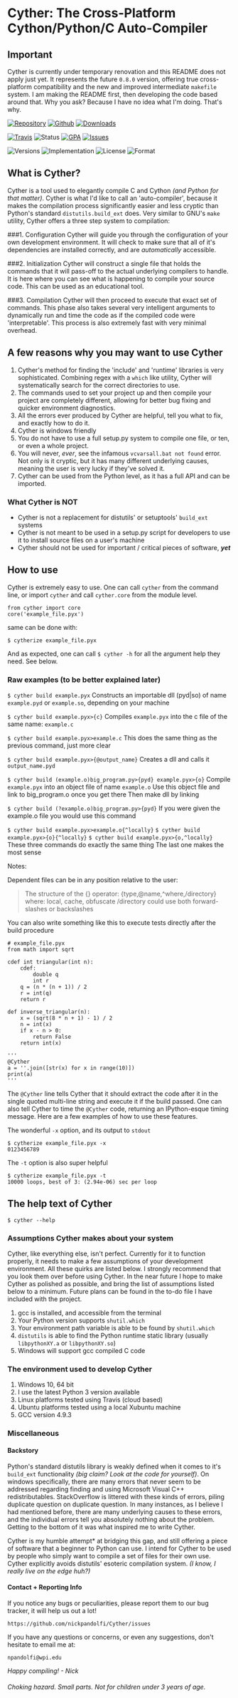 # Cyther: The Cross-Platform Cython/Python/C Auto-Compiler

## Important
Cyther is currently under temporary renovation and this README does not apply just yet. It represents the future `0.8.0` version, offering true cross-platform compatibility and the new and improved intermediate `makefile` system. I am making the README first, then developing the code based around that. Why you ask? Because I have no idea what I'm doing. That's why.

[![Repository](https://badge.fury.io/py/cyther.svg)](https://pypi.python.org/pypi/Cyther)
[![Github](https://img.shields.io/github/stars/nickpandolfi/cyther.svg?style=social&label=Star)](https://github.com/nickpandolfi/Cyther)
[![Downloads](https://img.shields.io/github/downloads/nickpandolfi/Cyther/total.svg)](https://github.com/nickpandolfi/Cyther/releases)

[![Travis](https://secure.travis-ci.org/nickpandolfi/Cyther.png)](https://travis-ci.org/nickpandolfi/Cyther)
![Status](https://img.shields.io/badge/Status-Alpha-orange.svg?style=flat)
[![GPA](https://img.shields.io/codeclimate/github/nickpandolfi/Cyther.svg)](https://codeclimate.com/github/nickpandolfi/Cyther)
[![Issues](https://img.shields.io/codeclimate/issues/github/nickpandolfi/Cyther.svg)](https://codeclimate.com/github/nickpandolfi/Cyther/issues)

![Versions](https://img.shields.io/pypi/pyversions/cyther.svg?maxAge=2592000)
![Implementation](https://img.shields.io/pypi/implementation/cyther.svg?maxAge=2592000)
![License](https://img.shields.io/pypi/l/cyther.svg?maxAge=2592000)
![Format](https://img.shields.io/pypi/format/cyther.svg?maxAge=2592000)

## What is Cyther?

Cyther is a tool used to elegantly compile C and Cython *(and Python for that matter)*. Cyther is what I'd like to call an 'auto-compiler', because it makes the compilation process significantly easier and less cryptic than Python's standard `distutils.build_ext` does. Very similar to GNU's `make` utility, Cyther offers a three step system to compilation:

###1. Configuration
Cyther will guide you through the configuration of your own development environment. It will check to make sure that all of it's dependencies are installed correctly, and are *automatically* accessible.

###2. Initialization
Cyther will construct a single file that holds the commands that it will pass-off to the actual underlying compilers to handle. It is here where you can see what is happening to compile your source code. This can be used as an educational tool.

###3. Compilation
Cyther will then proceed to execute that exact set of commands. This phase also takes several very intelligent arguments to dynamically run and time the code as if the compiled code were 'interpretable'. This process is also extremely fast with very minimal overhead.

## A few reasons why you may want to use Cyther

1. Cyther's method for finding the 'include' and 'runtime' libraries is very sophisticated. Combining regex with a `which` like utility, Cyther will systematically search for the correct directories to use.
2. The commands used to set your project up and then compile your project are completely different, allowing for better bug fixing and quicker environment diagnostics.
3. All the errors ever produced by Cyther are helpful, tell you what to fix, and exactly how to do it.
4. Cyther is windows friendly
5. You do not have to use a full setup.py system to compile one file, or ten, or even a whole project.
6. You will never, *ever*, see the infamous `vcvarsall.bat not found` error. Not only is it cryptic, but it has many different underlying causes, meaning the user is very lucky if they've solved it.
7. Cyther can be used from the Python level, as it has a full API and can be imported.

### What Cyther is NOT

* Cyther is not a replacement for distutils' or setuptools' `build_ext` systems
* Cyther is not meant to be used in a setup.py script for developers to use it to install source files on a user's machine
* Cyther should not be used for important / critical pieces of software, ***yet***

## How to use

Cyther is extremely easy to use. One can call ``cyther`` from the command line, or import `cyther` and
call `cyther.core` from the module level.

    from cyther import core
    core('example_file.pyx')

same can be done with:

    $ cytherize example_file.pyx

And as expected, one can call `$ cyther -h` for all the argument help they need. See below.

### Raw examples (to be better explained later)

`$ cyther build example.pyx`
    Constructs an importable dll (pyd|so) of name `example.pyd` or `example.so`, depending on your machine

`$ cyther build example.pyx>{c}`
    Compiles `example.pyx` into the c file of the same name: `example.c`

`$ cyther build example.pyx>example.c`
    This does the same thing as the previous command, just more clear

`$ cyther build example.pyx>{@output_name}`
    Creates a dll and calls it `output_name.pyd`

`$ cyther build (example.o)big_program.py>{pyd} example.pyx>{o}`
    Compile `example.pyx` into an object file of name `example.o`
    Use this object file and link to big_program.o once you get there
    Then make dll by linking

`$ cyther build (?example.o)big_program.py>{pyd}`
If you were given the example.o file you would use this command

`$ cyther build example.pyx>example.o{^locally}`
`$ cyther build example.pyx>{o}{^locally}`
`$ cyther build example.pyx>{o,^locally}`
    These three commands do exactly the same thing
    The last one makes the most sense

Notes:

Dependent files can be in any position relative to the user:

>The structure of the {} operator:
>    {type,@name,^where,/directory}
>        where: local, cache, obfuscate
>        /directory could use both forward-slashes or backslashes

You can also write something like this to execute tests directly after the build procedure

	# example_file.pyx
	from math import sqrt

	cdef int triangular(int n):
	    cdef:
	        double q
	        int r
	    q = (n * (n + 1)) / 2
	    r = int(q)
	    return r

	def inverse_triangular(n):
	    x = (sqrt(8 * n + 1) - 1) / 2
	    n = int(x)
	    if x - n > 0:
	        return False
	    return int(x)

	'''
	@Cyther
	a = ''.join([str(x) for x in range(10)])
	print(a)
	'''

The `@Cyther` line tells Cyther that it should extract the code after it in
the single quoted multi-line string and execute it if the build passed. One
can also tell Cyther to time the `@Cyther` code, returning an IPython-esque
timing message. Here are a few examples of how to use these features.

The wonderful `-x` option, and its output to `stdout`

	$ cytherize example_file.pyx -x
	0123456789

The `-t` option is also super helpful

	$ cytherize example_file.pyx -t
	10000 loops, best of 3: (2.94e-06) sec per loop

## The help text of Cyther

    $ cyther --help

### Assumptions Cyther makes about your system

Cyther, like everything else, isn't perfect. Currently for it to function
properly, it needs to make a few assumptions of your development environment.
All these quirks are listed below. I strongly recommend that you look them
over before using Cyther. In the near future I hope to make Cyther as polished
as possible, and bring the list of assumptions listed below to a minimum.
Future plans can be found in the to-do file I have included with the project.

1. gcc is installed, and accessible from the terminal
2. Your Python version supports `shutil.which`
3. Your environment path variable is able to be found by `shutil.which`
4. `distutils` is able to find the Python runtime static library
(usually `libpythonXY.a` or `libpythonXY.so`)
5. Windows will support gcc compiled C code

### The environment used to develop Cyther

1. Windows 10, 64 bit
2. I use the latest Python 3 version available
3. Linux platforms tested using Travis (cloud based)
4. Ubuntu platforms tested using a local Xubuntu machine
5. GCC version 4.9.3

### Miscellaneous

#### Backstory

Python's standard distutils library is weakly defined when it comes to it's
`build_ext` functionality *(big claim? Look at the code for yourself)*.
On windows specifically, there are many errors that never seem to be addressed
regarding finding and using Microsoft Visual C++ redistributables.
StackOverflow is littered with these kinds of errors, piling duplicate
question on duplicate question. In many instances, as I believe I had
mentioned before, there are many underlying causes to these errors, and the
individual errors tell you absolutely nothing about the problem. Getting to
the bottom of it was what inspired me to write Cyther.

Cyther is my humble attempt* at bridging this gap, and still offering a piece
of software that a beginner to Python can use. I intend for Cyther to be used
by people who simply want to compile a set of files for their own use. Cyther
explicitly avoids distutils' esoteric compilation system.
*(I know, I really live on the edge huh?)*

#### Contact + Reporting Info

If you notice any bugs or peculiarities, please report them to our bug
tracker, it will help us out a lot!

    https://github.com/nickpandolfi/Cyther/issues

If you have any questions or concerns, or even any suggestions,
don't hesitate to email me at:

    npandolfi@wpi.edu

*Happy compiling! - Nick*

###### *Choking hazard. Small parts. Not for children under 3 years of age.*